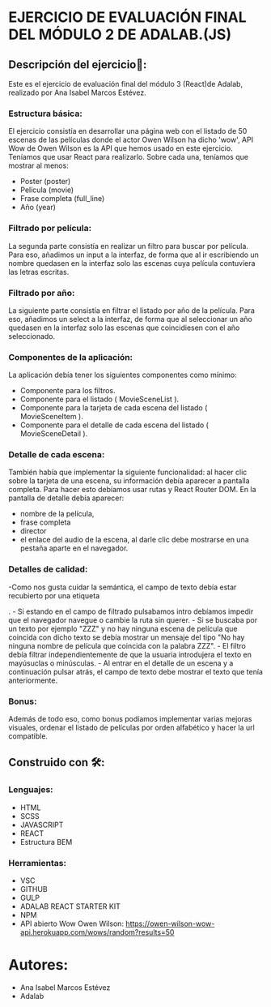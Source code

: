 # EJERCICIO DE EVALUACIÓN FINAL DEL MÓDULO 2 DE ADALAB.(JS)

## Descripción del ejercicio:rocket::

Este es el ejercicio de evaluación final del módulo 3 (React)de Adalab, realizado por Ana Isabel Marcos Estévez.

### Estructura básica:

El ejercicio consistía en desarrollar una página web con el listado de 50 escenas de las películas donde el
actor Owen Wilson ha dicho 'wow', API Wow de Owen Wilson es la API que hemos usado en este ejercicio.
Teníamos que usar React para realizarlo.
Sobre cada una, teníamos que mostrar al menos:

- Poster (poster)
- Película (movie)
- Frase completa (full_line)
- Año (year)

### Filtrado por película:

La segunda parte consistía en realizar un filtro para buscar por película. Para eso, añadimos un input a la interfaz, de forma que al ir escribiendo un nombre quedasen en la
interfaz solo las escenas cuya película contuviera las letras escritas.

### Filtrado por año:

La siguiente parte consistía en filtrar el listado por año de la película. Para eso, añadimos un
select a la interfaz, de forma que al seleccionar un año quedasen en la interfaz solo las escenas que
coincidiesen con el año seleccionado.

### Componentes de la aplicación:

La aplicación debía tener los siguientes componentes como mínimo:

- Componente para los filtros.
- Componente para el listado ( MovieSceneList ).
- Componente para la tarjeta de cada escena del listado ( MovieSceneItem ).
- Componente para el detalle de cada escena del listado ( MovieSceneDetail ).

### Detalle de cada escena:

También había que implementar la siguiente funcionalidad: al hacer clic sobre la tarjeta de una escena, su información
debía aparecer a pantalla completa. Para hacer esto debíamos usar rutas y React Router DOM. En la pantalla de
detalle debía aparecer:

- nombre de la película,
- frase completa
- director
- el enlace del audio de la escena, al darle clic debe mostrarse en una pestaña aparte en el navegador.

### Detalles de calidad:

-Como nos gusta cuidar la semántica, el campo de texto debía estar recubierto por una etiqueta

<form />.
- Si estando en el campo de filtrado pulsabamos intro debíamos impedir que el navegador navegue o cambie
la ruta sin querer.
- Si se buscaba por un texto por ejemplo "ZZZ" y no hay ninguna escena de película que coincida con
dicho texto se debía mostrar un mensaje del tipo "No hay ninguna nombre de película que coincida
con la palabra ZZZ".
- El filtro debía filtrar independientemente de que la usuaria introdujera el texto en mayúsuclas o
minúsculas.
- Al entrar en el detalle de un escena y a continuación pulsar atrás, el campo de texto debe mostrar el
texto que tenía anteriormente.

### Bonus:

Además de todo eso, como bonus podíamos implementar varias mejoras visuales, ordenar el listado de películas por orden alfabético y hacer la url compatible.

## Construido con 🛠️:

### Lenguajes:

- HTML
- SCSS
- JAVASCRIPT
- REACT
- Estructura BEM

### Herramientas:

- VSC
- GITHUB
- GULP
- ADALAB REACT STARTER KIT
- NPM
- API abierto Wow Owen Wilson: https://owen-wilson-wow-api.herokuapp.com/wows/random?results=50

# Autores:

- Ana Isabel Marcos Estévez
- Adalab
